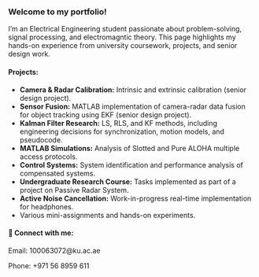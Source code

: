 <h3>Welcome to my portfolio!</h3>
<p>I’m an Electrical Engineering student passionate about problem-solving, signal processing, and electromagntic theory. This page highlights my hands-on experience from university coursework, projects, and senior design work.</p>

<h4>Projects:</h4>
<ul>
  <li><strong>Camera & Radar Calibration:</strong> Intrinsic and extrinsic calibration (senior design project).</li>
  <li><strong>Sensor Fusion:</strong> MATLAB implementation of camera-radar data fusion for object tracking using EKF (senior design project).</li>
  <li><strong>Kalman Filter Research:</strong> LS, RLS, and KF methods, including engineering decisions for synchronization, motion models, and pseudocode.</li>
  <li><strong>MATLAB Simulations:</strong> Analysis of Slotted and Pure ALOHA multiple access protocols.</li>
  <li><strong>Control Systems:</strong> System identification and performance analysis of compensated systems.</li>
  <li><strong>Undergraduate Research Course:</strong> Tasks implemented as part of a project on Passive Radar System.</li>
  <li><strong>Active Noise Cancellation:</strong> Work-in-progress real-time implementation for headphones.</li>
  <li>Various mini-assignments and hands-on experiments.</li>
</ul>

<h4>🤳 Connect with me:</h4>
<p>Email: 100063072@ku.ac.ae </p>
<p>Phone: +971 56 8959 611 </p>
